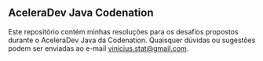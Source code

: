 ## AceleraDev Java Codenation

Este repositório contém minhas resoluções para os desafios propostos durante o AceleraDev Java da Codenation. Quaisquer dúvidas ou sugestões podem ser enviadas ao e-mail vinicius.stat@gmail.com.